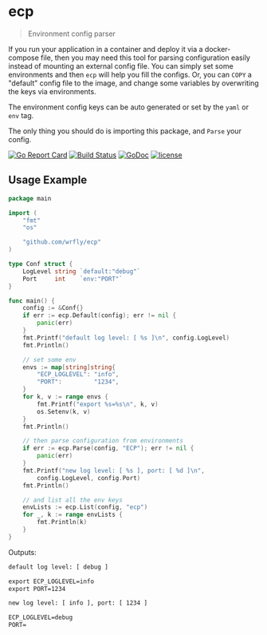 # ecp

> Environment config parser

If you run your application in a container and deploy it via a docker-compose file, then you may need this tool
for parsing configuration easily instead of mounting an external config file. You can simply set some environments
and then `ecp` will help you fill the configs. Or, you can `COPY` a "default" config file to the image, and change some
variables by overwriting the keys via environments.

The environment config keys can be auto generated or set by the `yaml` or `env` tag.

The only thing you should do is importing this package, and `Parse` your config.

[![Go Report Card](https://goreportcard.com/badge/github.com/wrfly/ecp)](https://goreportcard.com/report/github.com/wrfly/ecp)
[![Build Status](https://travis-ci.org/wrfly/ecp.svg?branch=master)](https://travis-ci.org/wrfly/ecp)
[![GoDoc](https://godoc.org/github.com/wrfly/ecp?status.svg)](https://godoc.org/github.com/wrfly/ecp)
[![license](https://img.shields.io/github/license/wrfly/ecp.svg)](https://github.com/wrfly/ecp/blob/master/LICENSE)

## Usage Example

```go
package main

import (
    "fmt"
    "os"

    "github.com/wrfly/ecp"
)

type Conf struct {
    LogLevel string `default:"debug"`
    Port     int    `env:"PORT"`
}

func main() {
    config := &Conf{}
    if err := ecp.Default(config); err != nil {
        panic(err)
    }
    fmt.Printf("default log level: [ %s ]\n", config.LogLevel)
    fmt.Println()

    // set some env
    envs := map[string]string{
        "ECP_LOGLEVEL": "info",
        "PORT":         "1234",
    }
    for k, v := range envs {
        fmt.Printf("export %s=%s\n", k, v)
        os.Setenv(k, v)
    }
    fmt.Println()

    // then parse configuration from environments
    if err := ecp.Parse(config, "ECP"); err != nil {
        panic(err)
    }
    fmt.Printf("new log level: [ %s ], port: [ %d ]\n",
        config.LogLevel, config.Port)
    fmt.Println()

    // and list all the env keys
    envLists := ecp.List(config, "ecp")
    for _, k := range envLists {
        fmt.Println(k)
    }
}
```

Outputs:

```txt
default log level: [ debug ]

export ECP_LOGLEVEL=info
export PORT=1234

new log level: [ info ], port: [ 1234 ]

ECP_LOGLEVEL=debug
PORT=
```
